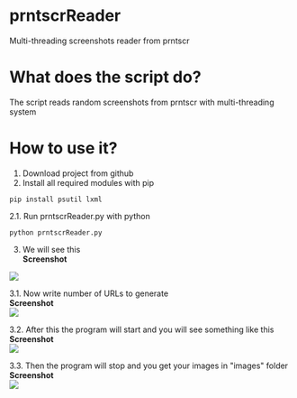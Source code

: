 # prntscrReader
Multi-threading screenshots reader from prntscr

# What does the script do?
The script reads random screenshots from prntscr with multi-threading system

# How to use it?
1. Download project from github
2. Install all required modules with pip
```
pip install psutil lxml
```
2.1. Run prntscrReader.py with python
```
python prntscrReader.py
```

3. We will see this<br/>
<b>Screenshot</b><br/>
<img src="https://raw.githubusercontent.com/truedl/prntscrReader/master/screenshots/aa.png">

3.1. Now write number of URLs to generate<br/>
<b>Screenshot</b><br/>
<img src="https://raw.githubusercontent.com/truedl/prntscrReader/master/screenshots/b.png">

3.2. After this the program will start and you will see something like this<br/>
<b>Screenshot</b><br/>
<img src="https://raw.githubusercontent.com/truedl/prntscrReader/master/screenshots/cc.png">

3.3. Then the program will stop and you get your images in "images" folder<br/>
<b>Screenshot</b><br/>
<img src="https://raw.githubusercontent.com/truedl/prntscrReader/master/screenshots/d.png">
